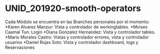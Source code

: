 # UNID_201920-smooth-operators

Cada Módulo se encuentra en las Branches personales por el momento: 
*Karen Alvarez Manzur: Vista y controlador de workingtables.
*Moises Caamal Tun: Login
*Diana Gonzalez Hernandez: Vista y controlador tables.
*Mario Morales Castro: Vistas y controlador errores, vista y controlador usuarios
*Daniel Rojas Soto: Vista y controlador dashboard, logs y Reservaciones

